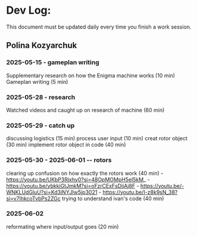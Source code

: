 # Dev Log:

This document must be updated daily every time you finish a work session.

## Polina Kozyarchuk

### 2025-05-15 - gameplan writing
Supplementary research on how the Enigma machine works (10 min)
Gameplan writing (5 min)

### 2025-05-28 - research
Watched videos and caught up on research of machine (60 min)

### 2025-05-29 - catch up
discussing logistics (15 min)
process user input (10 min)
creat rotor object (30 min)
implement rotor object in code (40 min)

### 2025-05-30 - 2025-06-01  -- rotors
clearing up confusion on how exactly the rotors work (40 min)
    - https://youtu.be/UKbP3Rjxhy0?si=48OpMOMpH5el5kM_
    - https://youtu.be/ybkkiGtJmkM?si=oFzrCExFsDjjAj8F
    - https://youtu.be/-WNKLUdGluU?si=Kd3iNYJIw5jp3021
    - https://youtu.be/I-z8k9sN_38?si=v7lhkcoTvbPs2ZGc
trying to understand ivan's code (40 min)

### 2025-06-02
reformating where input/output goes (20 min)

